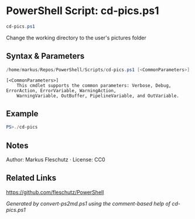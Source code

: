 # PowerShell Script: cd-pics.ps1
```powershell
cd-pics.ps1
```

Change the working directory to the user's pictures folder

## Syntax & Parameters
```powershell
/home/markus/Repos/PowerShell/Scripts/cd-pics.ps1 [<CommonParameters>]
```

```
[<CommonParameters>]
    This cmdlet supports the common parameters: Verbose, Debug, ErrorAction, ErrorVariable, WarningAction, 
    WarningVariable, OutBuffer, PipelineVariable, and OutVariable.
```

## Example
```powershell
PS>./cd-pics
```


## Notes
Author: Markus Fleschutz · License: CC0

## Related Links
https://github.com/fleschutz/PowerShell

*Generated by convert-ps2md.ps1 using the comment-based help of cd-pics.ps1*
